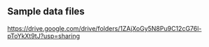 

## Sample data files
https://drive.google.com/drive/folders/1ZAjXoGy5N8Pu9C12cG76l-pToYkXt9tJ?usp=sharing

